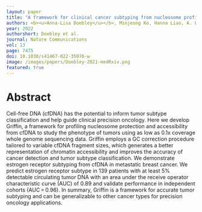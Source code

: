 ```yaml
---
layout: paper
title: "A framework for clinical cancer subtyping from nucleosome profiling of cell-free DNA"
authors: <b><u>Anna-Lisa Doebley</u></b>, Minjeong Ko, Hanna Liao, A. Eden Cruikshank, Katheryn Santos, Caroline Kikawa, Joseph B. Hiatt, Robert D. Patton, Navonil De Sarkar, Katharine A. Collier, Anna C. H. Hoge, Katharine Chen, Anat Zimmer, Zachary T. Weber, Mohamed Adil, Jonathan B. Reichel, Paz Polak, Viktor A. Adalsteinsson, Peter S. Nelson, David MacPherson, Heather A. Parsons, Daniel G. Stover, <b><u>Gavin Ha</u></b>.
year: 2022
authorshort: Doebley et al.
journal: Nature Communications
vol: 13
page: 7475
doi: 10.1038/s41467-022-35076-w
image: /images/papers/Doebley-2021-medRxiv.png
featured: true
---
```


# Abstract

Cell-free DNA (cfDNA) has the potential to inform tumor subtype classification and help guide clinical precision oncology. Here we develop Griffin, a framework for profiling nucleosome protection and accessibility from cfDNA to study the phenotype of tumors using as low as 0.1x coverage whole genome sequencing data. Griffin employs a GC correction procedure tailored to variable cfDNA fragment sizes, which generates a better representation of chromatin accessibility and improves the accuracy of cancer detection and tumor subtype classification. We demonstrate estrogen receptor subtyping from cfDNA in metastatic breast cancer. We predict estrogen receptor subtype in 139 patients with at least 5% detectable circulating tumor DNA with an area under the receive operator characteristic curve (AUC) of 0.89 and validate performance in independent cohorts (AUC = 0.96). In summary, Griffin is a framework for accurate tumor subtyping and can be generalizable to other cancer types for precision oncology applications.
